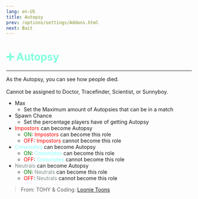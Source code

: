```yaml
---
lang: en-US
title: Autopsy
prev: /options/settings/Addons.html
next: Bait
---
```


# <font color=#80ffdd>➕ <b>Autopsy</b></font> <Badge text="Helpful" type="tip" vertical="middle"/>
---

As the Autopsy, you can see how people died.<br><br>
Cannot be assigned to Doctor, Tracefinder, Scientist, or Sunnyboy.

* Max
  * Set the Maximum amount of Autopsies that can be in a match
* Spawn Chance
  * Set the percentage players have of getting Autopsy
* <font color=red>Impostors</font> can become Autopsy
  * <font color=green>ON</font>: <font color=red>Impostors</font> can become this role
  * <font color=red>OFF</font>: <font color=red>Impostors</font> cannot become this role
* <font color=#8cffff>Crewmates</font> can become Autopsy
  * <font color=green>ON</font>: <font color=#8cffff>Crewmates</font> can become this role
  * <font color=red>OFF</font>: <font color=#8cffff>Crewmates</font> cannot become this role
* <font color=#7f8c8d>Neutrals</font> can become Autopsy
  * <font color=green>ON</font>: <font color=#7f8c8d>Neutrals</font> can become this role
  * <font color=red>OFF</font>: <font color=#7f8c8d>Neutrals</font> cannot become this role

> From: TOHY & Coding: [Loonie Toons](https://github.com/Loonie-Toons)
